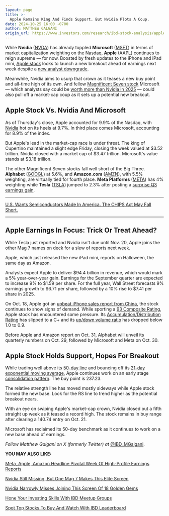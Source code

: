 ```yaml
---
layout: page
title: >-
  Apple Remains King And Finds Support. But Nvidia Plots A Coup.
date: 2024-10-25 16:00 -0700
author: MATTHEW GALGANI
origin_url: https://www.investors.com/research/ibd-stock-analysis/apple-stock-tops-nvidia-microsoft-aapl-near-breakout-record-high/
---
```





While **Nvidia** ([NVDA](https://research.investors.com/quote.aspx?symbol=NVDA)) has already toppled **Microsoft** ([MSFT](https://research.investors.com/quote.aspx?symbol=MSFT)) in terms of market capitalization weighting on the Nasdaq, **Apple** ([AAPL](https://research.investors.com/quote.aspx?symbol=AAPL)) continues to reign supreme — for now. Boosted by fresh updates to the iPhone and iPad mini, [Apple stock](https://www.investors.com/news/technology/apple-stock-buy-now-aapl-stock/) looks to launch a new breakout ahead of earnings next week despite a [new analyst downgrade](https://www.investors.com/news/technology/apple-stock-aapl-downgraded-to-sell-before-fiscal-q4-report/).


Meanwhile, Nvidia aims to usurp that crown as it teases a new buy point and all-time high of its own. And fellow [Magnificent Seven stock](https://www.investors.com/research/magnificent-seven-stocks-latest-news-market-cap-weighting/) Microsoft — which analysts say could be [worth more than Nvidia in 2025](https://www.investors.com/etfs-and-funds/sectors/sp500-company-will-be-worth-more-than-nvidia-next-year-analysts/) — could also pull off a market-cap coup as it sets up a potential new breakout.




Apple Stock Vs. Nvidia And Microsoft
------------------------------------


As of Thursday's close, Apple accounted for 9.9% of the Nasdaq, with [Nvidia](https://www.investors.com/research/nvda-stock-is-nvidia-a-buy-2/) hot on its heels at 9.7%. In third place comes Microsoft, accounting for 8.9% of the index.


But Apple's lead in the market-cap race is under threat. The king of Cupertino maintained a slight edge Friday, closing the week valued at $3.52 trillion. Nvidia closed with a market cap of $3.47 trillion. Microsoft's value stands at $3.18 trillion.


The other Magnificent Seven stocks fall well short of the Big Three. **Alphabet** ([GOOGL](https://research.investors.com/quote.aspx?symbol=GOOGL)) at 5.6%, and **Amazon.com** ([AMZN](https://research.investors.com/quote.aspx?symbol=AMZN)), with 5.5% weighting, are virtually tied for fourth place. **Meta Platforms** ([META](https://research.investors.com/quote.aspx?symbol=META)) has 4% weighting while **Tesla** ([TSLA](https://research.investors.com/quote.aspx?symbol=TSLA)) jumped to 2.3% after posting a [surprise Q3 earnings gain](https://www.investors.com/news/tesla-stock-earnings-q3-elon-musk/).




---


[U.S. Wants Semiconductors Made In America. The CHIPS Act May Fall Short.](https://www.investors.com/news/technology/chips-act-us-semiconductor-industry-intel-tsmc-nvidia/)




---


Apple Earnings In Focus: Trick Or Treat Ahead?
----------------------------------------------


While Tesla just reported and Nvidia isn't due until Nov. 20, Apple joins the other Mag 7 names on deck for a slew of reports next week.


Apple, which just released the new iPad mini, reports on Halloween, the same day as Amazon.


Analysts expect Apple to deliver $94.4 billion in revenue, which would mark a 5% year-over-year gain. Earnings for the September quarter are expected to increase 9% to $1.59 per share. For the full year, Wall Street forecasts 9% earnings growth to $6.71 per share, followed by a 10% rise to $7.41 per share in 2025.


On Oct. 18, Apple got an [upbeat iPhone sales report from China](https://www.investors.com/news/technology/apple-stock-rises-on-china-iphone-sales-report/), the stock continues to show signs of demand. While sporting a [93 Composite Rating](https://research.investors.com/stock-checkup/nasdaq-apple-aapl.aspx), Apple stock has encountered some pressure. Its [Accumulation/Distribution Rating](https://www.investors.com/how-to-invest/investors-corner/how-to-buy-stocks-accumulation-distribution-rating-shows-professionals-moves/) has slipped to a C+ and its [up/down volume ratio](https://www.investors.com/how-to-invest/investors-corner/top-stocks-under-accumulation-use-the-up-down-volume-ratio-to-find-the-best-prospects/) has dropped below 1.0 to 0.9.


Before Apple and Amazon report on Oct. 31, Alphabet will unveil its quarterly numbers on Oct. 29, followed by Microsoft and Meta on Oct. 30.


Apple Stock Holds Support, Hopes For Breakout
---------------------------------------------


While trading well above its [50-day line](https://www.investors.com/how-to-invest/investors-corner/50-day-moving-average-identifies-buy-sell-signals/) and bouncing off its [21-day exponential moving average](https://www.investors.com/how-to-invest/investors-corner/what-is-the-21-day-exponential-moving-average/), Apple continues work on an early stage [consolidation pattern](https://www.investors.com/how-to-invest/investors-corner/shopify-stock-consolidation-pattern-led-to-beautiful-gains/). The buy point is 237.23.


The relative strength line has moved mostly sideways while Apple stock formed the new base. Look for the RS line to trend higher as the potential breakout nears.


With an eye on swiping Apple's market-cap crown, Nvidia closed out a fifth straight up week as it teased a record high. The stock remains in buy range after clearing a 140.74 entry on Oct. 21.


Microsoft has reclaimed its 50-day benchmark as it continues to work on a new base ahead of earnings.



*Follow Matthew Galgani on X (formerly Twitter) at* [@IBD\_MGalgani](https://twitter.com/ibd_mgalgani).


**YOU MAY ALSO LIKE:**


[Meta, Apple, Amazon Headline Pivotal Week Of High-Profile Earnings Reports](https://www.investors.com/research/earnings-preview/meta-platforms-apple-stock-amazon-headline-earnings/)


[Nvidia Still Missing, But One Mag 7 Makes This Elite Screen](https://www.investors.com/etfs-and-funds/mutual-funds/best-mutual-funds-buy-meta-stock-ignore-nvidia-other-magnificent-seven-stocks/)


[Nvidia Narrowly Misses Joining This Screen Of 18 Golden Gems](https://www.investors.com/research/stock-screener-top-stocks-to-buy-watch/)


[Hone Your Investing Skills With IBD Meetup Groups](https://www.investors.com/how-to-invest/how-to-invest-in-stocks-socially-with-ibd-meetup-groups/)


[Spot Top Stocks To Buy And Watch With IBD Leaderboard](https://www.investors.com/product/leaderboard/?artProdLink=Leaderboard)




